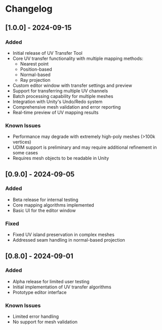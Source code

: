 # Changelog

## [1.0.0] - 2024-09-15

### Added
- Initial release of UV Transfer Tool
- Core UV transfer functionality with multiple mapping methods:
  - Nearest point
  - Position-based
  - Normal-based
  - Ray projection
- Custom editor window with transfer settings and preview
- Support for transferring multiple UV channels
- Batch processing capability for multiple meshes
- Integration with Unity's Undo/Redo system
- Comprehensive mesh validation and error reporting
- Real-time preview of UV mapping results

### Known Issues
- Performance may degrade with extremely high-poly meshes (>100k vertices)
- UDIM support is preliminary and may require additional refinement in some cases
- Requires mesh objects to be readable in Unity

## [0.9.0] - 2024-09-05

### Added
- Beta release for internal testing
- Core mapping algorithms implemented
- Basic UI for the editor window

### Fixed
- Fixed UV island preservation in complex meshes
- Addressed seam handling in normal-based projection

## [0.8.0] - 2024-09-01

### Added
- Alpha release for limited user testing
- Initial implementation of UV transfer algorithms
- Prototype editor interface

### Known Issues
- Limited error handling
- No support for mesh validation
